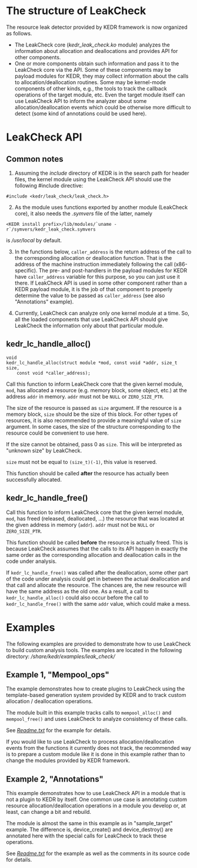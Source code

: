 # The structure of LeakCheck #
The resource leak detector provided by KEDR framework is now organized as follows.
  * The LeakCheck core (_kedr\_leak\_check.ko_ module) analyzes the information about allocation and deallocations and provides API for other components.
  * One or more components obtain such information and pass it to the LeakCheck core via the API. Some of these components may be payload modules for KEDR, they may collect information about the calls to allocation/deallocation routines. Some may be kernel-mode components of other kinds, e.g., the tools to track the callback operations of the target module, etc. Even the target module itself can use LeakCheck API to inform the analyzer about some allocation/deallocation events which could be otherwise more difficult to detect (some kind of annotations could be used here).

# LeakCheck API #

## Common notes ##

1. Assuming the _include_ directory of KEDR is in the search path for header files, the kernel module using the LeakCheck API should use the following #include directive:

```
#include <kedr/leak_check/leak_check.h>
```

2. As the module uses functions exported by another module (LeakCheck core), it also needs the _.symvers_ file of the latter, namely

```
<KEDR install prefix>/lib/modules/`uname -r`/symvers/kedr_leak_check.symvers
```

_<KEDR install prefix>_ is _/usr/local_ by default.

3. In the functions below, `caller_address` is the return address of the call to the corresponding allocation or deallocation function. That is the address of the machine instruction immediately following the call (x86-specific). The pre- and post-handlers in the payload modules for KEDR have `caller_address` variable for this purpose, so you can just use it there. If LeakCheck API is used in some other component rather than a KEDR payload module, it is the job of that component to properly determine the value to be passed as `caller_address` (see also "Annotations" example).

4. Currently, LeakCheck can analyze only one kernel module at a time. So, all the loaded components that use LeakCheck API should give LeakCheck the information only about that particular module.

## kedr\_lc\_handle\_alloc() ##

```
void
kedr_lc_handle_alloc(struct module *mod, const void *addr, size_t size, 
	const void *caller_address);
```

Call this function to inform LeakCheck core that the given kernel module, `mod`, has allocated a resource (e.g. memory block, some object, etc.) at the address `addr` in memory. `addr` must not be `NULL` or `ZERO_SIZE_PTR`.

The size of the resource is passed as `size` argument. If the resource is a memory block, `size` should be the size of this block. For other types of resources, it is also recommended to provide a meaningful value of `size` argument. In some cases, the size of the structure corresponding to the resource could be convenient to use here.

If the size cannot be obtained, pass 0 as `size`. This will be interpreted as "unknown size" by LeakCheck.

`size` must not be equal to `(size_t)(-1)`, this value is reserved.

This function should be called **after** the resource has actually been successfully allocated.

## kedr\_lc\_handle\_free() ##
Call this function to inform LeakCheck core that the given kernel module, `mod`, has freed (released, deallocated, ...) the resource that was located at the given address in memory (`addr`). `addr` must not be `NULL` or `ZERO_SIZE_PTR`.

This function should be called **before** the resource is actually freed. This is because LeakCheck assumes that the calls to its API happen in exactly the same order as the corresponding allocation and deallocation calls in the code under analysis.

If `kedr_lc_handle_free()` was called after the deallocation, some other part of the code under analysis could get in between the actual deallocation and that call and allocate the resource. The chances are, the new resource will have the same address as the old one. As a result, a call to `kedr_lc_handle_alloc()` could also occur before the call to `kedr_lc_handle_free()` with the same `addr` value, which could make a mess.

# Examples #

The following examples are provided to demonstrate how to use LeakCheck to build custom analysis tools. The examples are located in the following directory:
_<KEDR install prefix>/share/kedr/examples/leak\_check/_

## Example 1, "Mempool\_ops" ##

The example demonstrates how to create plugins to LeakCheck using the template-based generation system provided by KEDR and to track custom allocation / deallocation operations.

The module built in this example tracks calls to `mempool_alloc()` and `mempool_free()` and uses LeakCheck to analyze consistency of these calls.

See <a href='http://kedr.googlecode.com/hg/sources/examples/leak_check/mempool_ops/Readme.txt'><i>Readme.txt</i></a> for the example for details.

If you would like to use LeakCheck to process allocation/deallocation events from the functions it currently does not track, the recommended way is to prepare a custom module like it is done in this example rather than to change the modules provided by KEDR framework.

## Example 2, "Annotations" ##

This example demonstrates how to use LeakCheck API in a module that is not a plugin to KEDR by itself. One common use case is annotating custom resource allocation/deallocation operations in a module you develop or, at least, can change a bit and rebuild.

The module is almost the same in this example as in "sample\_target" example. The difference is, device\_create() and device\_destroy() are annotated here with the special calls for LeakCheck to track these operations.

See <a href='http://kedr.googlecode.com/hg/sources/examples/leak_check/annotations/Readme.txt'><i>Readme.txt</i></a> for the example as well as the comments in its source code for details.